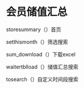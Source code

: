 # 会员储值汇总

storesummary（）首页

setthismonth（）筛选搜索

sum_download（）下载excel

waitertblload（）储值汇总搜索

tosearch（）自定义时间段搜索